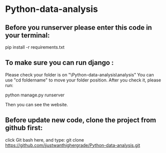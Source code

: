 # Python-data-analysis
## Before you runserver please enter this code in your terminal:
pip install -r requirements.txt

## To make sure you can run django :
Please check your folder is on "\Python-data-analysis\analysis"
You can use "cd foldername" to move your folder position.
After you check it, please run:   

python manage.py runserver

Then you can see the website.
## Before update new code, clone the project from github first:
click Git bash here, and type:
git clone https://github.com/ijustwanthighergrade/Python-data-analysis.git

